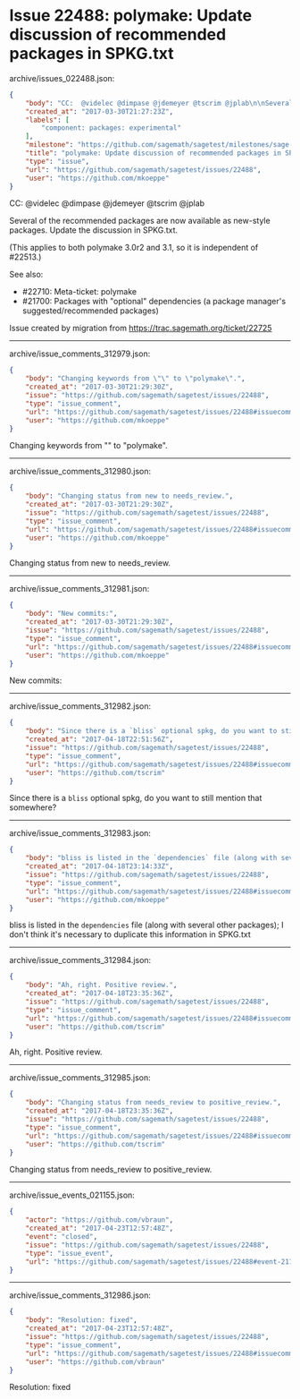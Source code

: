 # Issue 22488: polymake: Update discussion of recommended packages in SPKG.txt

archive/issues_022488.json:
```json
{
    "body": "CC:  @videlec @dimpase @jdemeyer @tscrim @jplab\n\nSeveral of the recommended packages are now available as new-style packages. Update the discussion in SPKG.txt.\n\n(This applies to both polymake 3.0r2 and 3.1, so it is independent of #22513.)\n\nSee also: \n- #22710: Meta-ticket: polymake\n- #21700: Packages with \"optional\" dependencies (a package manager's suggested/recommended packages)\n\nIssue created by migration from https://trac.sagemath.org/ticket/22725\n\n",
    "created_at": "2017-03-30T21:27:23Z",
    "labels": [
        "component: packages: experimental"
    ],
    "milestone": "https://github.com/sagemath/sagetest/milestones/sage-8.0",
    "title": "polymake: Update discussion of recommended packages in SPKG.txt",
    "type": "issue",
    "url": "https://github.com/sagemath/sagetest/issues/22488",
    "user": "https://github.com/mkoeppe"
}
```
CC:  @videlec @dimpase @jdemeyer @tscrim @jplab

Several of the recommended packages are now available as new-style packages. Update the discussion in SPKG.txt.

(This applies to both polymake 3.0r2 and 3.1, so it is independent of #22513.)

See also: 
- #22710: Meta-ticket: polymake
- #21700: Packages with "optional" dependencies (a package manager's suggested/recommended packages)

Issue created by migration from https://trac.sagemath.org/ticket/22725





---

archive/issue_comments_312979.json:
```json
{
    "body": "Changing keywords from \"\" to \"polymake\".",
    "created_at": "2017-03-30T21:29:30Z",
    "issue": "https://github.com/sagemath/sagetest/issues/22488",
    "type": "issue_comment",
    "url": "https://github.com/sagemath/sagetest/issues/22488#issuecomment-312979",
    "user": "https://github.com/mkoeppe"
}
```

Changing keywords from "" to "polymake".



---

archive/issue_comments_312980.json:
```json
{
    "body": "Changing status from new to needs_review.",
    "created_at": "2017-03-30T21:29:30Z",
    "issue": "https://github.com/sagemath/sagetest/issues/22488",
    "type": "issue_comment",
    "url": "https://github.com/sagemath/sagetest/issues/22488#issuecomment-312980",
    "user": "https://github.com/mkoeppe"
}
```

Changing status from new to needs_review.



---

archive/issue_comments_312981.json:
```json
{
    "body": "New commits:",
    "created_at": "2017-03-30T21:29:30Z",
    "issue": "https://github.com/sagemath/sagetest/issues/22488",
    "type": "issue_comment",
    "url": "https://github.com/sagemath/sagetest/issues/22488#issuecomment-312981",
    "user": "https://github.com/mkoeppe"
}
```

New commits:



---

archive/issue_comments_312982.json:
```json
{
    "body": "Since there is a `bliss` optional spkg, do you want to still mention that somewhere?",
    "created_at": "2017-04-18T22:51:56Z",
    "issue": "https://github.com/sagemath/sagetest/issues/22488",
    "type": "issue_comment",
    "url": "https://github.com/sagemath/sagetest/issues/22488#issuecomment-312982",
    "user": "https://github.com/tscrim"
}
```

Since there is a `bliss` optional spkg, do you want to still mention that somewhere?



---

archive/issue_comments_312983.json:
```json
{
    "body": "bliss is listed in the `dependencies` file (along with several other packages); I don't think it's necessary to duplicate this information in SPKG.txt",
    "created_at": "2017-04-18T23:14:33Z",
    "issue": "https://github.com/sagemath/sagetest/issues/22488",
    "type": "issue_comment",
    "url": "https://github.com/sagemath/sagetest/issues/22488#issuecomment-312983",
    "user": "https://github.com/mkoeppe"
}
```

bliss is listed in the `dependencies` file (along with several other packages); I don't think it's necessary to duplicate this information in SPKG.txt



---

archive/issue_comments_312984.json:
```json
{
    "body": "Ah, right. Positive review.",
    "created_at": "2017-04-18T23:35:36Z",
    "issue": "https://github.com/sagemath/sagetest/issues/22488",
    "type": "issue_comment",
    "url": "https://github.com/sagemath/sagetest/issues/22488#issuecomment-312984",
    "user": "https://github.com/tscrim"
}
```

Ah, right. Positive review.



---

archive/issue_comments_312985.json:
```json
{
    "body": "Changing status from needs_review to positive_review.",
    "created_at": "2017-04-18T23:35:36Z",
    "issue": "https://github.com/sagemath/sagetest/issues/22488",
    "type": "issue_comment",
    "url": "https://github.com/sagemath/sagetest/issues/22488#issuecomment-312985",
    "user": "https://github.com/tscrim"
}
```

Changing status from needs_review to positive_review.



---

archive/issue_events_021155.json:
```json
{
    "actor": "https://github.com/vbraun",
    "created_at": "2017-04-23T12:57:48Z",
    "event": "closed",
    "issue": "https://github.com/sagemath/sagetest/issues/22488",
    "type": "issue_event",
    "url": "https://github.com/sagemath/sagetest/issues/22488#event-21155"
}
```



---

archive/issue_comments_312986.json:
```json
{
    "body": "Resolution: fixed",
    "created_at": "2017-04-23T12:57:48Z",
    "issue": "https://github.com/sagemath/sagetest/issues/22488",
    "type": "issue_comment",
    "url": "https://github.com/sagemath/sagetest/issues/22488#issuecomment-312986",
    "user": "https://github.com/vbraun"
}
```

Resolution: fixed
